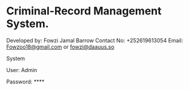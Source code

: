 # Criminal-Record Management System.
Developed by: Fowzi Jamal Barrow
Contact No: +252619613054
Email: Fowzoo18@gmail.com or fowzi@daauus.so


System 

User: Admin 


Password: ****
